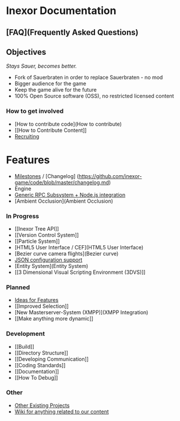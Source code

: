# Inexor Documentation

## [FAQ](Frequently Asked Questions)

## Objectives
_Stays Sauer, becomes better._

* Fork of Sauerbraten in order to replace Sauerbraten - no mod
* Bigger audience for the game
* Keep the game alive for the future
* 100% Open Source software (OSS), no restricted licensed content

### How to get involved
* [How to contribute code](How to contribute)
* [[How to Contribute Content]]  
* [Recruiting](Recruiting)

# Features

* [Milestones](https://github.com/inexor-game/code/milestones) / [Changelog] (https://github.com/inexor-game/code/blob/master/changelog.md)
* Engine
 * [Generic RPC Subsystem + Node.js integration](RPC-Node.js)
 * [Ambient Occlusion](Ambient Occlusion)

### In Progress

* [[Inexor Tree API]]
* [[Version Control System]]
* [[Particle System]]
* [HTML5 User Interface / CEF](HTML5 User Interface)
* [Bezier curve camera flights](Bezier curve)
* [JSON configuration support](JSON-Implementation)
* [Entity System](Entity System)
* [[3 Dimensional Visual Scripting Environment (3DVS)]]

### Planned

* [Ideas for Features](Feature-Ideas)
* [[Improved Selection]]
* [New Masterserver-System (XMPP)](XMPP Integration)
* [[Make anything more dynamic]]

### Development

* [[Build]]
* [[Directory Structure]]
* [[Developing Communication]]
* [[Coding Standards]]
* [[Documentation]]
* [[How To Debug]]

### Other

* [Other Existing Projects](Other-Projects)
* [Wiki for anything related to our content](https://github.com/inexor-game/data/wiki)
